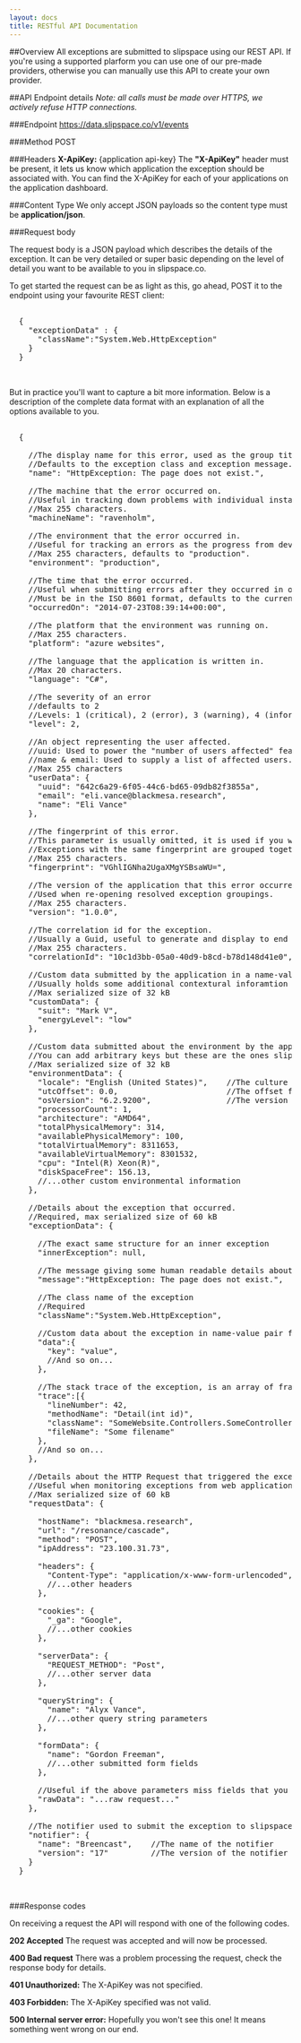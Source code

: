 ```yaml
---
layout: docs
title: RESTful API Documentation
---
```


##Overview
All exceptions are submitted to slipspace using our REST API.
If you're using a supported plarform you can use one of our pre-made providers, otherwise you can manually use this API to create your own provider.

##API Endpoint details
_Note: all calls must be made over HTTPS, we actively refuse HTTP connections._

###Endpoint
https://data.slipspace.co/v1/events

###Method
POST

###Headers
**X-ApiKey:** {application api-key}
The **"X-ApiKey"** header must be present, it lets us know which application the exception should be associated with.
You can find the X-ApiKey for each of your applications on the application dashboard.

###Content Type
We only accept JSON payloads so the content type must be **application/json**.

###Request body

The request body is a JSON payload which describes the details of the exception.
It can be very detailed or super basic depending on the level of detail you want to be available to you in slipspace.co.

To get started the request can be as light as this, go ahead, POST it to the endpoint using your favourite REST client:

<pre class="prettyprint">
    
  {
    "exceptionData" : {
      "className":"System.Web.HttpException"
    }
  }


</pre>

But in practice you'll want to capture a bit more information.
Below is a description of the complete data format with an explanation of all the options available to you.

<pre class="prettyprint">
    
  {

    //The display name for this error, used as the group title if this is the initial error in the group.
    //Defaults to the exception class and exception message.
    "name": "HttpException: The page does not exist.",

    //The machine that the error occurred on.
    //Useful in tracking down problems with individual instances in a server farm.
    //Max 255 characters.
    "machineName": "ravenholm",

    //The environment that the error occurred in.
    //Useful for tracking an errors as the progress from development to production.
    //Max 255 characters, defaults to "production".
    "environment": "production",

    //The time that the error occurred.
    //Useful when submitting errors after they occurred in occasionally connected situations.
    //Must be in the ISO 8601 format, defaults to the current time (UTC).
    "occurredOn": "2014-07-23T08:39:14+00:00",

    //The platform that the environment was running on.
    //Max 255 characters.
    "platform": "azure websites",

    //The language that the application is written in.
    //Max 20 characters.
    "language": "C#",

    //The severity of an error
    //defaults to 2
    //Levels: 1 (critical), 2 (error), 3 (warning), 4 (information), 5 (verbose)
    "level": 2,

    //An object representing the user affected.
    //uuid: Used to power the "number of users affected" feature.
    //name & email: Used to supply a list of affected users.
    //Max 255 characters
    "userData": {
	  "uuid": "642c6a29-6f05-44c6-bd65-09db82f3855a",
	  "email": "eli.vance@blackmesa.research",
	  "name": "Eli Vance"
    },

    //The fingerprint of this error.
    //This parameter is usually omitted, it is used if you want to override the default slipspace grouping algorithm.
    //Exceptions with the same fingerprint are grouped together.
    //Max 255 characters.
    "fingerprint": "VGhlIGNha2UgaXMgYSBsaWU=",

    //The version of the application that this error occurred in.
    //Used when re-opening resolved exception groupings.
    //Max 255 characters.
    "version": "1.0.0",

    //The correlation id for the exception.
    //Usually a Guid, useful to generate and display to end users if they want to contact you about a specific error.
    //Max 255 characters.
    "correlationId": "10c1d3bb-05a0-40d9-b8cd-b78d148d41e0",

    //Custom data submitted by the application in a name-value pair format.
    //Usually holds some additional contextural inforamtion that may aid in debugging the problem
    //Max serialized size of 32 kB
    "customData": {
      "suit": "Mark V",
      "energyLevel": "low"
    },

    //Custom data submitted about the environment by the application in a name-value pair format.
    //You can add arbitrary keys but these are the ones slipspace understands
    //Max serialized size of 32 kB
    "environmentData": {
      "locale": "English (United States)",    //The culture settings of the host device
      "utcOffset": 0.0,                       //The offset from GMT of the host device
      "osVersion": "6.2.9200",                //The version of the OS that the application was running on
      "processorCount": 1,                   
      "architecture": "AMD64",                
      "totalPhysicalMemory": 314,
      "availablePhysicalMemory": 100,
      "totalVirtualMemory": 8311653,
      "availableVirtualMemory": 8301532,
      "cpu": "Intel(R) Xeon(R)",
      "diskSpaceFree": 156.13,
      //...other custom environmental information
    },

    //Details about the exception that occurred.
    //Required, max serialized size of 60 kB
    "exceptionData": {

      //The exact same structure for an inner exception
      "innerException": null,
            
      //The message giving some human readable details about the error
      "message":"HttpException: The page does not exist.",

      //The class name of the exception
      //Required
      "className":"System.Web.HttpException",
            
      //Custom data about the exception in name-value pair format
      "data":{
        "key": "value",
        //And so on...
      },
    
      //The stack trace of the exception, is an array of frames
      "trace":[{
        "lineNumber": 42,
        "methodName": "Detail(int id)",
        "className": "SomeWebsite.Controllers.SomeController",
        "fileName": "Some filename"
      },
      //And so on...
    },

    //Details about the HTTP Request that triggered the exception
    //Useful when monitoring exceptions from web applications
    //Max serialized size of 60 kB
    "requestData": {

      "hostName": "blackmesa.research",
      "url": "/resonance/cascade",
      "method": "POST",
      "ipAddress": "23.100.31.73",

      "headers": {
        "Content-Type": "application/x-www-form-urlencoded",
        //...other headers
      },

      "cookies": {
        "_ga": "Google",
        //...other cookies
      },

      "serverData": {
        "REQUEST_METHOD": "Post",
        //...other server data
      },

      "queryString": {
        "name": "Alyx Vance",
        //...other query string parameters
      },

      "formData": {
        "name": "Gordon Freeman",
        //...other submitted form fields
      },

      //Useful if the above parameters miss fields that you would like to process later.
      "rawData": "...raw request..."
    },
        
    //The notifier used to submit the exception to slipspace
    "notifier": {
      "name": "Breencast",    //The name of the notifier
      "version": "17"         //The version of the notifier
    }
  }


</pre>

###Response codes

On receiving a request the API will respond with one of the following codes.

**202 Accepted**
The request was accepted and will now be processed.

**400 Bad request**
There was a problem processing the request, check the response body for details.

**401 Unauthorized:**
The X-ApiKey was not specified.

**403 Forbidden:**
The X-ApiKey specified was not valid.

**500 Internal server error:**
Hopefully you won't see this one! It means something went wrong on our end.